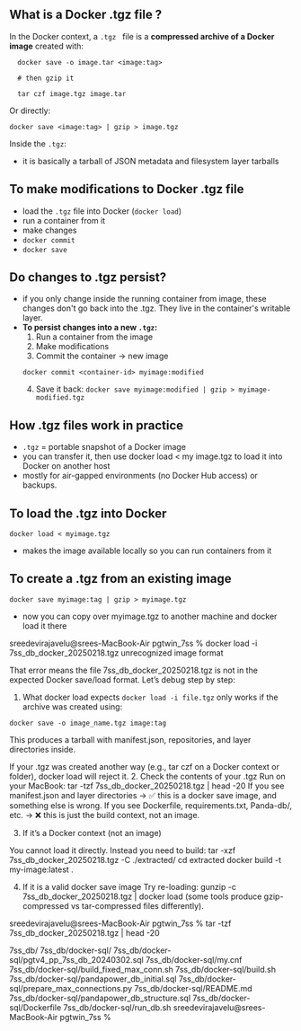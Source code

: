 ## What is a Docker .tgz file ?

In the Docker context, a `.tgz ` file is a **compressed archive of a Docker image** created with:

```
  docker save -o image.tar <image:tag>

  # then gzip it

  tar czf image.tgz image.tar
```

Or directly:

`docker save <image:tag> | gzip > image.tgz`

Inside the `.tgz`:
- it is basically a tarball of JSON metadata and filesystem layer tarballs

## To make modifications to Docker .tgz file
- load the `.tgz` file into Docker (`docker load`)
- run a container from it
- make changes
- `docker commit`
- `docker save`

## Do changes to .tgz persist? 
- if you only change inside the running container from image, these changes don't go back into the .tgz. They live in the container's writable layer.
- **To persist changes into a new `.tgz`:**
  1. Run a container from the image
  2. Make modifications
  3. Commit the container -> new image
  ```
  docker commit <container-id> myimage:modified
  ```
  4. Save it back:
  `docker save myimage:modified | gzip > myimage-modified.tgz`

 ## How .tgz files work in practice
 - `.tgz` = portable snapshot of a Docker image
 - you can transfer it, then use docker load < my image.tgz to load it into Docker on another host
 -  mostly for air-gapped environments (no Docker Hub access) or backups.

## To load the .tgz into Docker
  `docker load < myimage.tgz`

- makes the image available locally so you can run containers from it

## To create a .tgz from an existing image
`docker save myimage:tag | gzip > myimage.tgz`
- now you can copy over myimage.tgz to another machine and docker load it there




sreedevirajavelu@srees-MacBook-Air pgtwin_7ss % docker load -i 7ss_db_docker_20250218.tgz 
unrecognized image format

That error means the file 7ss_db_docker_20250218.tgz is not in the expected Docker save/load format.
Let’s debug step by step:

1. What docker load expects
`docker load -i file.tgz` only works if the archive was created using:

`docker save -o image_name.tgz image:tag`

This produces a tarball with manifest.json, repositories, and layer directories inside.

If your .tgz was created another way (e.g., tar czf on a Docker context or folder), docker load will reject it.
2. Check the contents of your .tgz
Run on your MacBook:
tar -tzf 7ss_db_docker_20250218.tgz | head -20
If you see manifest.json and layer directories → ✅ this is a docker save image, and something else is wrong.
If you see Dockerfile, requirements.txt, Panda-db/, etc. → ❌ this is just the build context, not an image.

3. If it’s a Docker context (not an image)
   
You cannot load it directly. Instead you need to build:
tar -xzf 7ss_db_docker_20250218.tgz -C ./extracted/
cd extracted
docker build -t my-image:latest .

4. If it is a valid docker save image
Try re-loading:
gunzip -c 7ss_db_docker_20250218.tgz | docker load
(some tools produce gzip-compressed vs tar-compressed files differently).

sreedevirajavelu@srees-MacBook-Air pgtwin_7ss % tar -tzf 7ss_db_docker_20250218.tgz | head -20

7ss_db/
7ss_db/docker-sql/
7ss_db/docker-sql/pgtv4_pp_7ss_db_20240302.sql
7ss_db/docker-sql/my.cnf
7ss_db/docker-sql/build_fixed_max_conn.sh
7ss_db/docker-sql/build.sh
7ss_db/docker-sql/pandapower_db_initial.sql
7ss_db/docker-sql/prepare_max_connections.py
7ss_db/docker-sql/README.md
7ss_db/docker-sql/pandapower_db_structure.sql
7ss_db/docker-sql/Dockerfile
7ss_db/docker-sql/run_db.sh
sreedevirajavelu@srees-MacBook-Air pgtwin_7ss % 
